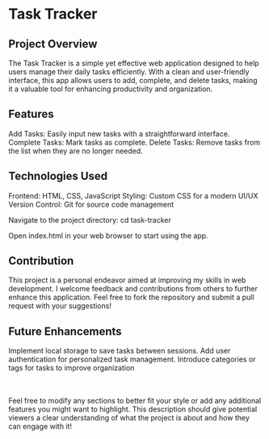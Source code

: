 <h1>Task Tracker</h1>

<h2>Project Overview</h2>
The Task Tracker is a simple yet effective web application designed to help users manage their daily tasks efficiently. With a clean and user-friendly interface, this app allows users to add, complete, and delete tasks, making it a valuable tool for enhancing productivity and organization.

<h2>Features</h2>

Add Tasks: Easily input new tasks with a straightforward interface.
Complete Tasks: Mark tasks as complete.
Delete Tasks: Remove tasks from the list when they are no longer needed.

<h2>Technologies Used</h2>
Frontend: HTML, CSS, JavaScript
Styling: Custom CSS for a modern UI/UX
Version Control: Git for source code management

Navigate to the project directory:
cd task-tracker

Open index.html in your web browser to start using the app.

<h2>Contribution</h2>
This project is a personal endeavor aimed at improving my skills in web development. I welcome feedback and contributions from others to further enhance this application. Feel free to fork the repository and submit a pull request with your suggestions!

<h2>Future Enhancements</h2>
Implement local storage to save tasks between sessions.
Add user authentication for personalized task management.
Introduce categories or tags for tasks to improve organization

<br><br>
Feel free to modify any sections to better fit your style or add any additional features you might want to highlight. This description should give potential viewers a clear understanding of what the project is about and how they can engage with it!
